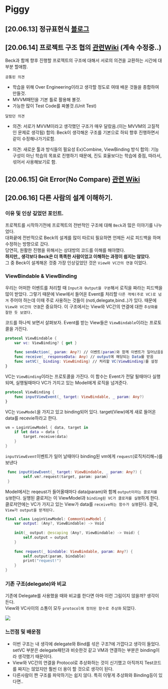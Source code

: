# Piggy

## [20.06.13] **정규표현식** [블로그](https://seob-p.tistory.com/21)

## [20.06.14] **프로젝트 구조 협의** [관련Wiki](https://github.com/SangHwi-Back/issue-tracker/wiki/Architecture-%ED%98%91%EC%9D%98) (계속 수정중..)
Beck과 함께 향후 진행할 프로젝트의 구조에 대해서 서로의 의견을 교환하는 시간에 대부분 할애함.

`공통된 의견` 
- 학습을 위해 Over Engineering이라고 생각할 정도로 여태 배운 것들을 종합하여 만들것.
- MVVM패턴을 기본 틀로 활용해 볼것.
- 가능한 많이 Test Code를 짜볼것.(Unit Test)

`달랐던 의견`
- 의견: 서로가 MVVM이라고 생각했던 구조가 매우 달랐음.(이는 MVVM의 고질적인 문제로 생각됨) 
합의: Beck이 생각해온 구조를 기본으로 하되 향후 진행하면서 같이 수정해나가기로함.

- 의견: 새로운 툴과 방식들의 필요성 Ex)Combine, ViewBinding 방식
합의: 기능구성이 아닌 학습의 목표로 진행하기 때문에, 진도 효율보다는 학습에 중점, 따라서, 섞어서 사용해보기로 함.

## [20.06.15] **Git Error(No Compare)** [관련 Wiki](https://github.com/SangHwi-Back/issue-tracker/wiki/Nothing-Compare-Issue-%ED%95%B4%EA%B2%B0)

## [20.06.16] **다른 사람의 설계 이해하기.**
### 이유 및 인상 깊었던 포인트.
프로젝트를 시작하기전에 프로젝트의 전반적인 구조에 대해 `Beck`과 많은 이야기를 나누었다.  
대화끝에 전반적으로 Beck의 설계를 많이 따르되 필요하면 언제든 서로 피드백을 하며 수정하는 방향으로 갔다.  
당연히, 원활한 진행을 위해서는 상대방의 코드를 이해를 해야했다.  
**하지만,, 생각보다 Beck은 더 똑똑한 사람이었고 이해하는 과정이 쉽지는 않았다.**  
그 중 Beck이 설계해온 것중 가장 인상깊었던 것은 `View와 VC간의 연결` 이었다.

### ViewBindable & ViewBinding
우리는 어떠한 이벤트를 처리할 때 `Input과 Output을 구분`해서 로직을 짜라는 피드백을 많이 받았다. 
그렇기 때문에 View에서 들어온 Event를 처리할 `다른 객체(주로 VC)로 넘겨` 주어야 하는데 이때 주로 사용하는 것들이 (noti,delegate,bind..)가 있다.
때문에 `View와 VC간의 연결`은 중요하다.
이 구조에서는 View와 VC간의 연결에 대한 `추상화를 잘한 듯 보였다.`

코드를 하나씩 보면서 살펴보자.
Event를 받는 View들은 `ViewBindable`이라는 프로토콜을 가진다.
~~~swift
protocol ViewBindable {
    var vc: ViewBinding? { get }  
    
    func sendAction(_ param: Any?) // 이벤트(param)와 함께 이벤트가 일어났음을 알림(Input)
    func receive(_ responseData: Any) // output에 해당되는 Data를 받음
    func setVC(_ binding: ViewBinding) // 처리할 VC(ViewBinding)를 설정
}
~~~

VC는 `ViewBinding`이라는 프로토콜을 가진다.
이 함수는 Event가 전달 될때마다 실행되며, 실행될때마다 VC가 가지고 있는 Model에게 로직을 넘겨준다.
~~~swift
protocol ViewBinding {
    func inputViewEvent(_ target: ViewBindable, _ param: Any?)
}
~~~

VC는 `ViewModel`을 가지고 있고 binding되어 있다.
target(View)에게 새로 들어온 data를 recevie하라고 한다.
~~~swift
vm = LoginViewModel { data, target in
    if let data = data {
        target.receive(data)
    }
}
~~~
`inputViewEvent`이벤트가 일어 날때마다 binding된 vm에게 `request`(로직처리해~)를 보낸다
~~~swift
 func inputViewEvent(_ target: ViewBindable, _ param: Any?) {
        self.vm?.request(target, param: param)
 }
~~~

Model에서는 reqeust가 들어올때마다 data(param)와 함께 `output이라는 클로저를 실행`한다.
실행된 클로저는 이 ViewModel과 `binding된 VC가 클로저를 실행`하게 한다.
클로저안에는 VC가 가지고 있는 View가 data를 `receive하는 함수가 실행`된다.
결국, `View가 output을 받게된다.`
~~~swift
final class LoginViewModel: CommonViewModel {
    var output: (Any?, ViewBindable) -> Void
    
    init(_ output: @escaping (Any?, ViewBindable) -> Void) {
        self.output = output
    }
    
    func request(_ bindable: ViewBindable, param: Any?) {
        self.output(param, bindable)
        print("request!")
    }
}
~~~

### 기존 구조(delegate)와 비교

기존에 Delegate를 사용했을 때와 비교를 한다면 아마 이런 그림이지 않을까? 생각이든다.  
View와 VC사이의 소통이 모두 `protocol에 정의된 함수로 추상화` 되었다.

![](https://velog.velcdn.com/images/piggy_seob/post/337a0bc5-5ff5-4279-8774-c75afabf551e/image.png)

### 느낀점 및 배운점
- 이번 구조는 내 생각에 delegate와 Bind를 섞은 구조?에 가깝다고 생각이 들었다.   
setVC 부분은 delegate패턴과 비슷한것 같고 VM과 연결하는 부분은 binding이라 생각했기 때문이다.
- View와 VC간의 연결을 Protocol로 추상화하는 것이 신기했고 아직까지 Test코드를 짜지는 않았지만 훨씬 더 용이 할 것으로 생각이 된다.
- 다른사람이 짠 구조를 파악하기는 쉽지 않다. 특히 이렇게 추상화와 Binding등이 있다면..
